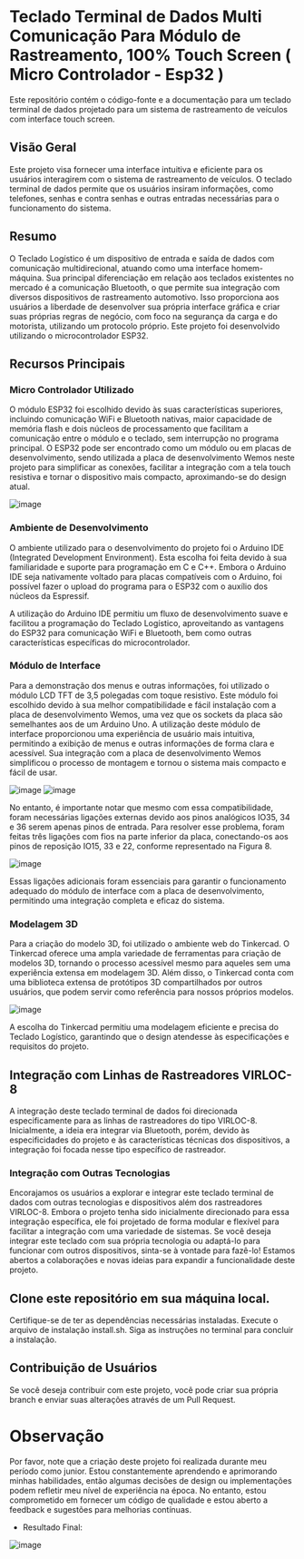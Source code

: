 # Teclado Terminal de Dados Multi Comunicação Para Módulo de Rastreamento, 100% Touch Screen ( Micro Controlador - Esp32 )
Este repositório contém o código-fonte e a documentação para um teclado terminal de dados projetado para um sistema de rastreamento de veículos com interface touch screen.

## Visão Geral
Este projeto visa fornecer uma interface intuitiva e eficiente para os usuários interagirem com o sistema de rastreamento de veículos. O teclado terminal de dados permite que os usuários insiram informações, como telefones, senhas e contra senhas e outras entradas necessárias para o funcionamento do sistema.

## Resumo
O Teclado Logístico é um dispositivo de entrada e saída de dados com comunicação multidirecional, atuando como uma interface homem-máquina. Sua principal diferenciação em relação aos teclados existentes no mercado é a comunicação Bluetooth, o que permite sua integração com diversos dispositivos de rastreamento automotivo. Isso proporciona aos usuários a liberdade de desenvolver sua própria interface gráfica e criar suas próprias regras de negócio, com foco na segurança da carga e do motorista, utilizando um protocolo próprio. Este projeto foi desenvolvido utilizando o microcontrolador ESP32.

## Recursos Principais
### Micro Controlador Utilizado
O módulo ESP32 foi escolhido devido às suas características superiores, incluindo comunicação WiFi e Bluetooth nativas, maior capacidade de memória flash e dois núcleos de processamento que facilitam a comunicação entre o módulo e o teclado, sem interrupção no programa principal. O ESP32 pode ser encontrado como um módulo ou em placas de desenvolvimento, sendo utilizada a placa de desenvolvimento Wemos neste projeto para simplificar as conexões, facilitar a integração com a tela touch resistiva e tornar o dispositivo mais compacto, aproximando-se do design atual.

![image](https://github.com/MozerLins/TTL-001/assets/94911429/fb0a4bdb-5550-4ba1-a3c0-6bcaeff6140b)

### Ambiente de Desenvolvimento
O ambiente utilizado para o desenvolvimento do projeto foi o Arduino IDE (Integrated Development Environment). Esta escolha foi feita devido à sua familiaridade e suporte para programação em C e C++. Embora o Arduino IDE seja nativamente voltado para placas compatíveis com o Arduino, foi possível fazer o upload do programa para o ESP32 com o auxílio dos núcleos da Espressif.

A utilização do Arduino IDE permitiu um fluxo de desenvolvimento suave e facilitou a programação do Teclado Logístico, aproveitando as vantagens do ESP32 para comunicação WiFi e Bluetooth, bem como outras características específicas do microcontrolador.

### Módulo de Interface
Para a demonstração dos menus e outras informações, foi utilizado o módulo LCD TFT de 3,5 polegadas com toque resistivo. Este módulo foi escolhido devido à sua melhor compatibilidade e fácil instalação com a placa de desenvolvimento Wemos, uma vez que os sockets da placa são semelhantes aos de um Arduino Uno.
A utilização deste módulo de interface proporcionou uma experiência de usuário mais intuitiva, permitindo a exibição de menus e outras informações de forma clara e acessível. Sua integração com a placa de desenvolvimento Wemos simplificou o processo de montagem e tornou o sistema mais compacto e fácil de usar.

![image](https://github.com/MozerLins/TTL-001/assets/94911429/ff063dc5-7700-47e8-b22e-b1a67ec9f217)
![image](https://github.com/MozerLins/TTL-001/assets/94911429/96ed0336-3dcd-47f4-be98-c3781dfbd216)

No entanto, é importante notar que mesmo com essa compatibilidade, foram necessárias ligações externas devido aos pinos analógicos IO35, 34 e 36 serem apenas pinos de entrada. Para resolver esse problema, foram feitas três ligações com fios na parte inferior da placa, conectando-os aos pinos de reposição IO15, 33 e 22, conforme representado na Figura 8.

![image](https://github.com/MozerLins/TTL-001/assets/94911429/4efb9834-86b2-4d15-9f39-e16f4a13fb1c)

Essas ligações adicionais foram essenciais para garantir o funcionamento adequado do módulo de interface com a placa de desenvolvimento, permitindo uma integração completa e eficaz do sistema.

### Modelagem 3D
Para a criação do modelo 3D, foi utilizado o ambiente web do Tinkercad. O Tinkercad oferece uma ampla variedade de ferramentas para criação de modelos 3D, tornando o processo acessível mesmo para aqueles sem uma experiência extensa em modelagem 3D. Além disso, o Tinkercad conta com uma biblioteca extensa de protótipos 3D compartilhados por outros usuários, que podem servir como referência para nossos próprios modelos.

![image](https://github.com/MozerLins/TTL-001/assets/94911429/3260c265-7161-4364-8856-14654bef75ff)

A escolha do Tinkercad permitiu uma modelagem eficiente e precisa do Teclado Logístico, garantindo que o design atendesse às especificações e requisitos do projeto.



## Integração com Linhas de Rastreadores VIRLOC-8
A integração deste teclado terminal de dados foi direcionada especificamente para as linhas de rastreadores do tipo VIRLOC-8. Inicialmente, a ideia era integrar via Bluetooth, porém, devido às especificidades do projeto e às características técnicas dos dispositivos, a integração foi focada nesse tipo específico de rastreador.

### Integração com Outras Tecnologias
Encorajamos os usuários a explorar e integrar este teclado terminal de dados com outras tecnologias e dispositivos além dos rastreadores VIRLOC-8. Embora o projeto tenha sido inicialmente direcionado para essa integração específica, ele foi projetado de forma modular e flexível para facilitar a integração com uma variedade de sistemas.
Se você deseja integrar este teclado com sua própria tecnologia ou adaptá-lo para funcionar com outros dispositivos, sinta-se à vontade para fazê-lo! Estamos abertos a colaborações e novas ideias para expandir a funcionalidade deste projeto.

## Clone este repositório em sua máquina local.
Certifique-se de ter as dependências necessárias instaladas.
Execute o arquivo de instalação install.sh.
Siga as instruções no terminal para concluir a instalação.

## Contribuição de Usuários
Se você deseja contribuir com este projeto, você pode criar sua própria branch e enviar suas alterações através de um Pull Request. 

# Observação
Por favor, note que a criação deste projeto foi realizada durante meu período como junior. Estou constantemente aprendendo e aprimorando minhas habilidades, então algumas decisões de design ou implementações podem refletir meu nível de experiência na época. No entanto, estou comprometido em fornecer um código de qualidade e estou aberto a feedback e sugestões para melhorias contínuas.

* Resultado Final:

![image](https://github.com/MozerLins/TTL-001/assets/94911429/7ec94222-7058-49b6-abd6-c5bb6a1dda58)

